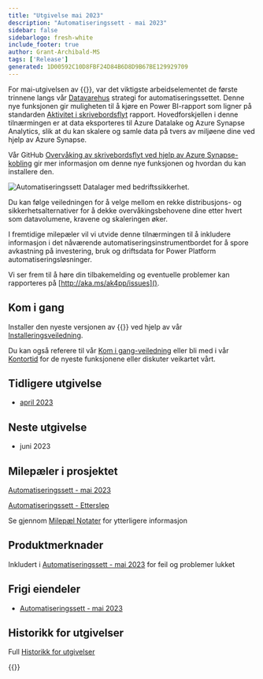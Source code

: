 ```yaml
---
title: "Utgivelse mai 2023"
description: "Automatiseringssett - mai 2023"
sidebar: false
sidebarlogo: fresh-white
include_footer: true
author: Grant-Archibald-MS
tags: ['Release']
generated: 1D00592C10D8FBF24D84B6D8D9B67BE129929709
---
```


For mai-utgivelsen av {{<product-name>}}, var det viktigste arbeidselementet de første trinnene langs vår [Datavarehus](https://learn.microsoft.com/azure/architecture/data-guide/relational-data/data-warehousing) strategi for automatiseringssettet. Denne nye funksjonen gir muligheten til å kjøre en Power BI-rapport som ligner på standarden [Aktivitet i skrivebordsflyt](https://learn.microsoft.com/power-automate/desktop-flows/desktop-flow-activity) rapport. Hovedforskjellen i denne tilnærmingen er at data eksporteres til Azure Datalake og Azure Synapse Analytics, slik at du kan skalere og samle data på tvers av miljøene dine ved hjelp av Azure Synapse.

Vår GitHub [Overvåking av skrivebordsflyt ved hjelp av Azure Synapse-kobling](https://github.com/microsoft/powercat-automation-kit/blob/main/AutomationKit_Flow_BYODL/readme.md) gir mer informasjon om denne nye funksjonen og hvordan du kan installere den.

![Automatiseringssett Datalager med bedriftssikkerhet](https://user-images.githubusercontent.com/29349597/239506755-0a7ac4fb-091d-4ef1-93ec-cf4ef0e924da.png).

Du kan følge veiledningen for å velge mellom en rekke distribusjons- og sikkerhetsalternativer for å dekke overvåkingsbehovene dine etter hvert som datavolumene, kravene og skaleringen øker.

I fremtidige milepæler vil vi utvide denne tilnærmingen til å inkludere informasjon i det nåværende automatiseringsinstrumentbordet for å spore avkastning på investering, bruk og driftsdata for Power Platform automatiseringsløsninger.

Vi ser frem til å høre din tilbakemelding og eventuelle problemer kan rapporteres på [http://aka.ms/ak4pp/issues]().

## Kom i gang

Installer den nyeste versjonen av {{<product-name>}} ved hjelp av vår [Installeringsveiledning](/nb/get-started/install).

Du kan også referere til vår [Kom i gang-veiledning](/nb/get-started) eller bli med i vår [Kontortid](/nb/office-hours) for de nyeste funksjonene eller diskuter veikartet vårt.

## Tidligere utgivelse

- [april 2023](/nb/releases/april-2023)

## Neste utgivelse

- juni 2023

## Milepæler i prosjektet

[Automatiseringssett - mai 2023](https://github.com/orgs/microsoft/projects/486/views/12)

[Automatiseringssett - Etterslep](https://github.com/orgs/microsoft/projects/486/views/1)

Se gjennom [Milepæl Notater](/nb/releases/milestones) for ytterligere informasjon

## Produktmerknader

Inkludert i [Automatiseringssett - mai 2023](https://github.com/microsoft/powercat-automation-kit/releases/tag/AutomationKit-May2023) for feil og problemer lukket

## Frigi eiendeler

- [Automatiseringssett - mai 2023](https://github.com/microsoft/powercat-automation-kit/releases/tag/AutomationKit-May2023)

## Historikk for utgivelser

Full [Historikk for utgivelser](/nb/releases)

{{<questions name="/content/nb/releases/may-2023.json" completed="Takk for at du gir tilbakemelding" showNavigationButtons="false" locale="nb">}}
